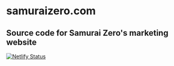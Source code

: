 # samuraizero.com

## Source code for Samurai Zero's marketing website

[![Netlify Status](https://api.netlify.com/api/v1/badges/888dbac8-3461-497a-8328-54f959fa2fbd/deploy-status)](https://app.netlify.com/sites/samuraishamurai/deploys)
